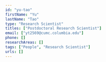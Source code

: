 ```yaml
---
id: "yu-tao"
firstName: "Yu"
lastName: "Tao"
type: "Research Scientist"
titles: ["Postdoctoral Research Scientist"]
email: ["yt2569@cumc.columbia.edu"]
phone: []
researchAreas: []
tags: ["People", "Research Scientist"]
urls: []
---
```

